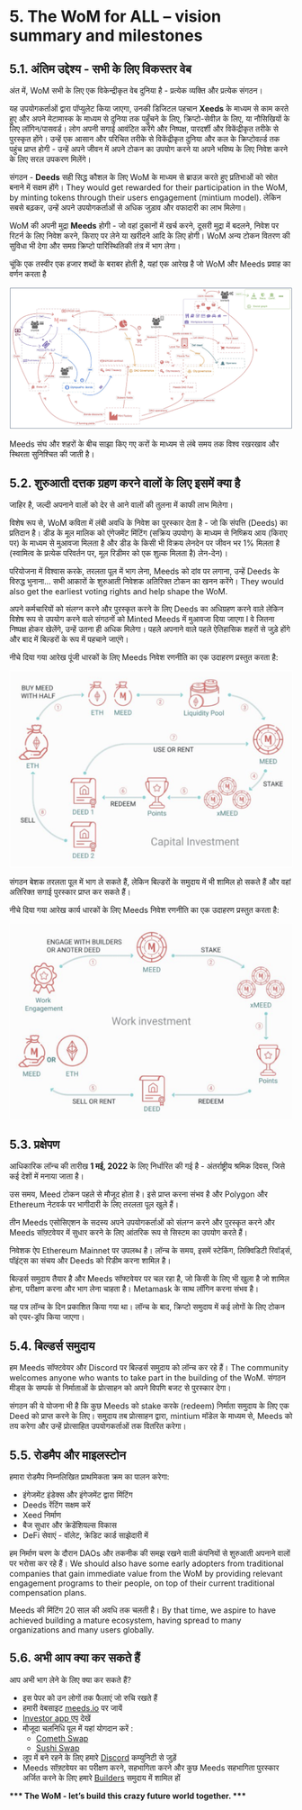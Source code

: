# 5. The WoM for ALL – vision summary and milestones

## 5.1. अंतिम उद्देश्य - सभी के लिए विकस्तर वेब

अंत में, WoM सभी के लिए एक विकेन्द्रीकृत वेब दुनिया है - प्रत्येक व्यक्ति और प्रत्येक संगठन।

यह उपयोगकर्ताओं द्वारा पॉप्युलेट किया जाएगा, उनकी डिजिटल पहचान **Xeeds** के माध्यम से काम करते हुए और अपने मेटामास्क के माध्यम से दुनिया तक पहुँचने के लिए, क्रिप्टो-सेवीज़ के लिए, या नौसिखियों के लिए लॉगिन/पासवर्ड। लोग अपनी सगाई आवंटित करेंगे और निष्पक्ष, पारदर्शी और विकेंद्रीकृत तरीके से पुरस्कृत होंगे। उन्हें एक आसान और परिचित तरीके से विकेंद्रीकृत दुनिया और कल के क्रिप्टोवर्ल्ड तक पहुंच प्राप्त होगी - उन्हें अपने जीवन में अपने टोकन का उपयोग करने या अपने भविष्य के लिए निवेश करने के लिए सरल उपकरण मिलेंगे।

संगठन - **Deeds** सही सिद्ध कौशल के लिए WoM के माध्यम से ब्राउज़ करते हुए प्रतिभाओं को स्रोत बनाने में सक्षम होंगे। They would get rewarded for their participation in the WoM, by minting tokens through their users engagement (mintium model). लेकिन सबसे बढ़कर, उन्हें अपने उपयोगकर्ताओं से अधिक जुड़ाव और वफादारी का लाभ मिलेगा।

WoM की अपनी मुद्रा **Meeds** होगी - जो वहां दुकानों में खर्च करने, दूसरी मुद्रा में बदलने, निवेश पर रिटर्न के लिए निवेश करने, किराए पर लेने या खरीदने आदि के लिए होगी। WoM अन्य टोकन वितरण की सुविधा भी देगा और समग्र क्रिप्टो पारिस्थितिकी तंत्र में भाग लेगा।

चूंकि एक तस्वीर एक हजार शब्दों के बराबर होती है, यहां एक आरेख है जो WoM और Meeds प्रवाह का वर्णन करता है

![WoM और Meeds प्रवाह।](en/img/wom-flows.png)

Meeds संघ और शहरों के बीच साझा किए गए करों के माध्यम से लंबे समय तक विश्व रखरखाव और स्थिरता सुनिश्चित की जाती है।

## 5.2. शुरुआती दत्तक ग्रहण करने वालों के लिए इसमें क्या है

जाहिर है, जल्दी अपनाने वालों को देर से आने वालों की तुलना में काफी लाभ मिलेगा।

विशेष रूप से, WoM कविता में लंबी अवधि के निवेश का पुरस्कार देता है - जो कि संपत्ति (Deeds) का प्रतिदान है। डीड के मूल मालिक को एंगेजमेंट मिंटिंग (सक्रिय उपयोग) के माध्यम से निष्क्रिय आय (किराए पर) के माध्यम से मुआवजा मिलता है और डीड के किसी भी विक्रय लेनदेन पर जीवन भर 1% मिलता है (स्वामित्व के प्रत्येक परिवर्तन पर, मूल रिडीमर को एक शुल्क मिलता है) लेन-देन)।

परियोजना में विश्वास करके, तरलता पूल में भाग लेना, Meeds को दांव पर लगाना, उन्हें Deeds के विरुद्ध भुनाना... सभी आकारों के शुरुआती निवेशक अतिरिक्त टोकन का खनन करेंगे। They would also get the earliest voting rights and help shape the WoM.

अपने कर्मचारियों को संलग्न करने और पुरस्कृत करने के लिए Deeds का अधिग्रहण करने वाले लेकिन विशेष रूप से उपयोग करने वाले संगठनों को Minted Meeds में मुआवजा दिया जाएगा I वे जितना निष्पक्ष होकर खेलेंगे, उन्हें उतना ही अधिक मिलेगा। पहले अपनाने वाले पहले ऐतिहासिक शहरों से जुड़े होंगे और बाद में बिल्डरों के रूप में पहचाने जाएंगे।

नीचे दिया गया आरेख पूंजी धारकों के लिए Meeds निवेश रणनीति का एक उदाहरण प्रस्तुत करता है:

![पूंजी धारकों के लिए Meeds निवेश की रणनीति](en/img/invest-capital.png)

संगठन बेशक तरलता पूल में भाग ले सकते हैं, लेकिन बिल्डरों के समुदाय में भी शामिल हो सकते हैं और वहां अतिरिक्त सगाई पुरस्कार प्राप्त कर सकते हैं।

नीचे दिया गया आरेख कार्य धारकों के लिए Meeds निवेश रणनीति का एक उदाहरण प्रस्तुत करता है:

![काम धारकों के लिए Meeds निवेश रणनीति](en/img/invest-work.png)

## 5.3. प्रक्षेपण

आधिकारिक लॉन्च की तारीख **1 मई, 2022** के लिए निर्धारित की गई है - अंतर्राष्ट्रीय श्रमिक दिवस, जिसे कई देशों में मनाया जाता है।

उस समय, Meed टोकन पहले से मौजूद होता है। इसे प्राप्त करना संभव है और Polygon और Ethereum नेटवर्क पर भागीदारी के लिए तरलता पूल खुले हैं।

तीन Meeds एसोसिएशन के सदस्य अपने उपयोगकर्ताओं को संलग्न करने और पुरस्कृत करने और Meeds सॉफ़्टवेयर में सुधार करने के लिए आंतरिक रूप से सिस्टम का उपयोग करते हैं।

निवेशक ऐप Ethereum Mainnet पर उपलब्ध है। लॉन्च के समय, इसमें स्टेकिंग, लिक्विडिटी रिवॉर्ड्स, पॉइंट्स का संचय और Deeds को रिडीम करना शामिल है।

बिल्डर्स समुदाय तैयार है और Meeds सॉफ्टवेयर पर चल रहा है, जो किसी के लिए भी खुला है जो शामिल होना, परीक्षण करना और भाग लेना चाहता है। Metamask के साथ लॉगिन करना संभव है।

यह पत्र लॉन्च के दिन प्रकाशित किया गया था। लॉन्च के बाद, क्रिप्टो समुदाय में कई लोगों के लिए टोकन को एयर-ड्रॉप किया जाएगा।

## 5.4. बिल्डर्स समुदाय

हम Meeds सॉफ्टवेयर और Discord पर बिल्डर्स समुदाय को लॉन्च कर रहे हैं। The community welcomes anyone who wants to take part in the building of the WoM. संगठन मीड्स के सम्पर्क से निर्माताओं के प्रोत्साहन को अपने विपणि बजट से पुरस्कार देगा।

संगठन की ये योजना भी है कि कुछ Meeds को stake करके (redeem) निर्माता समुदाय के लिए एक Deed को प्राप्त करने के लिए। समुदाय तब प्रोत्साहन द्वारा, mintium मॉडेल के माध्यम से, Meeds को तय करेगा और उन्हें प्रोत्साहित उपयोगकर्ताओं तक वितरित करेगा।

## 5.5. रोडमैप और माइलस्टोन

हमारा रोडमैप निम्नलिखित प्राथमिकता क्रम का पालन करेगा:

- इंगेजमेंट इंडेक्स और इंगेजमेंट द्वारा मिंटिंग
- Deeds रेंटिंग सक्षम करें
- Xeed निर्माण
- बैज सुधार और क्रेडेंशियल्स विकास
- DeFi सेवाएं - वॉलेट, क्रेडिट कार्ड साझेदारी में

हम निर्माण चरण के दौरान DAOs और तकनीक की समझ रखने वाली कंपनियों से शुरुआती अपनाने वालों पर भरोसा कर रहे हैं। We should also have some early adopters from traditional companies that gain immediate value from the WoM by providing relevant engagement programs to their people, on top of their current traditional compensation plans.

Meeds की मिंटिंग 20 साल की अवधि तक चलती है। By that time, we aspire to have achieved building a mature ecosystem, having spread to many organizations and many users globally.

## 5.6. अभी आप क्या कर सकते हैं

आप अभी भाग लेने के लिए क्या कर सकते हैं?

- इस पेपर को उन लोगों तक फैलाएं जो रुचि रखते हैं
- हमारी वेबसाइट [meeds.io](https://www.meeds.io/) पर जायें
- [Investor app एप](https://meeds.io/investors) देखें
- मौजूदा चलनिधि पूल में यहां योगदान करें :
  - [Cometh Swap](https://swap.cometh.io/)
  - [Sushi Swap](https://sushi.com)
- लूप में बने रहने के लिए हमारे [Discord](https://discord.com/invite/hAuADSq3) कम्युनिटी से जुड़ें
- Meeds सॉफ़्टवेयर का परीक्षण करने, सहभागिता करने और कुछ Meeds सहभागिता पुरस्कार अर्जित करने के लिए हमारे [Builders](https://meeds.io/builders) समुदाय में शामिल हों

**\*\*\* The WoM - let’s build this crazy future world together. \*\*\***